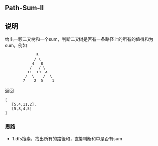 ## Path-Sum-II

## 说明
给出一颗二叉树和一个sum，判断二叉树是否有一条路径上的所有的值得和为sum，例如

```
              5
             / \
            4   8
           /   / \
          11  13  4
         /  \    /  \
        7    2  5    1
```
返回

```
[
   [5,4,11,2],
   [5,8,4,5]
]
```

### 思路

* 1.dfs搜素，找出所有的路径和，直接判断和中是否有sum